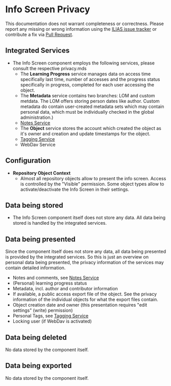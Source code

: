 # Info Screen Privacy

This documentation does not warrant completeness or correctness. Please report any
missing or wrong information using the [ILIAS issue tracker](https://mantis.ilias.de)
or contribute a fix via [Pull Request](../../../docs/development/contributing.md#pull-request-to-the-repositories).

## Integrated Services

- The Info Screen component employs the following services, please consult the respective privacy.mds
  - The **Learning Progress** service manages data on access time specifically last time, number of accesses and the progress status specifically in progress, completed for each user accessing the object.
  - The **Metadata** service contains two branches: LOM and custom metdata. The LOM offers storing person dates like author. Custom metadata do contain user-created metadata sets which may contain personal data, which must be individually checked in the global administration.)
  - [Notes Service](../../ILIAS/Notes/PRIVACY.md)
  - The **Object** service stores the account which created the
    object as it's owner and creation and update timestamps for the
    object.
  - [Tagging Service](../../ILIAS/Tagging/PRIVACY.md)
  - WebDav Service

## Configuration

- **Repository Object Context**
  - Almost all repository objects allow to present the info screen. Access is controlled by the "Visible" permission. Some object types allow to activate/deactivate the Info Screen in their settings.

## Data being stored

- The Info Screen component itself does not store any data. All data being stored is handled by the integrated services.

## Data being presented

Since the component itself does not store any data, all data being presented is provided by the integrated services. So this is just an overview on personal data being presented, the privacy information of the services may contain detailed information.

- Notes and comments, see [Notes Service](../../ILIAS/Notes/PRIVACY.md)
- (Personal) learning progress status
- Metadata, incl. author and contributor information
- If available, a public access export file of the object. See the privacy information of the individual objects for what the export files contain.
- Object creation date and owner (this presentation requires "edit settings" (write) permission)
- Personal Tags, see [Tagging Service](../../ILIAS/Tagging/PRIVACY.md)
- Locking user (if WebDav is activated)

## Data being deleted

No data stored by the component itself.

## Data being exported

No data stored by the component itself.